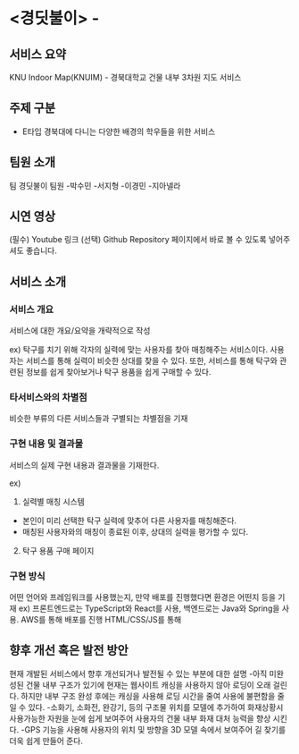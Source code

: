 # <경딧불이> - <KNUIM>
## 서비스 요약
KNU Indoor Map(KNUIM) - 경북대학교 건물 내부 3차원 지도 서비스

## 주제 구분
-	E타입 경북대에 다니는 다양한 배경의 학우들을 위한 서비스

## 팀원 소개
팀 경딧불이 팀원
-박수민
-서지형
-이경민
-지아넬라

## 시연 영상
(필수) Youtube 링크
(선택) Github Repository 페이지에서 바로 볼 수 있도록 넣어주셔도 좋습니다.

## 서비스 소개
### 서비스 개요
서비스에 대한 개요/요약을 개략적으로 작성

ex) 
탁구를 치기 위해 각자의 실력에 맞는 사용자를 찾아 매칭해주는 서비스이다.
사용자는 서비스를 통해 실력이 비슷한 상대를 찾을 수 있다.
또한, 서비스를 통해 탁구와 관련된 정보를 쉽게 찾아보거나 탁구 용품을 쉽게 구매할 수 있다.

### 타서비스와의 차별점
비슷한 부류의 다른 서비스들과 구별되는 차별점을 기재

### 구현 내용 및 결과물
서비스의 실제 구현 내용과 결과물을 기재한다.

ex)
1. 실력별 매칭 시스템
  - 본인이 미리 선택한 탁구 실력에 맞추어 다른 사용자를 매칭해준다.
  - 매칭된 사용자와의 매칭이 종료된 이후, 상대의 실력을 평가할 수 있다.
2. 탁구 용품 구매 페이지

### 구현 방식
어떤 언어와 프레임워크를 사용했는지, 만약 배포를 진행했다면 환경은 어떤지 등을 기재
ex) 프론트엔드로는 TypeScript와 React를 사용, 백엔드로는 Java와 Spring을 사용. AWS를 통해 배포를 진행
HTML/CSS/JS를 통해 

## 향후 개선 혹은 발전 방안
현재 개발된 서비스에서 향후 개선되거나 발전될 수 있는 부분에 대한 설명
-아직 미완성된 건물 내부 구조가 있기에 현재는 웹사이트 캐싱을 사용하지 않아 로딩이 오래 걸린다. 하지만 내부 구조 완성 후에는 캐싱을 사용해 로딩 시간을 줄여 사용에 불편함을 줄일 수 있다.
-소화기, 소화전, 완강기, 등의 구조물 위치를 모델에 추가하여 화재상황시 사용가능한 자원을 눈에 쉽게 보여주어 사용자의 건물 내부 화재 대처 능력을 향상 시킨다. 
-GPS 기능을 사용해 사용자의 위치 및 방향을 3D 모델 속에서 보여주어 길 찾기를 더욱 쉽게 만들어 준다.